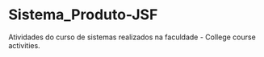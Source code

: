 # Sistema_Produto-JSF
Atividades do curso de sistemas realizados na faculdade - College course activities.
